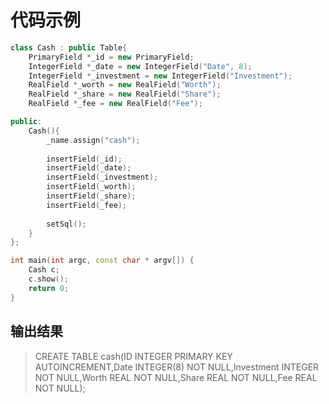 # 代码示例
```c++
class Cash : public Table{
    PrimaryField *_id = new PrimaryField;
    IntegerField *_date = new IntegerField("Date", 8);
    IntegerField *_investment = new IntegerField("Investment");
    RealField *_worth = new RealField("Worth");
    RealField *_share = new RealField("Share");
    RealField *_fee = new RealField("Fee");

public:
    Cash(){
        _name.assign("cash");
        
        insertField(_id);
        insertField(_date);
        insertField(_investment);
        insertField(_worth);
        insertField(_share);
        insertField(_fee);
        
        setSql();
    }
};

int main(int argc, const char * argv[]) {
    Cash c;
    c.show();
    return 0;
}
```

## 输出结果
> CREATE TABLE cash(ID INTEGER PRIMARY KEY AUTOINCREMENT,Date INTEGER(8) NOT NULL,Investment INTEGER NOT NULL,Worth REAL NOT NULL,Share REAL NOT NULL,Fee REAL NOT NULL);